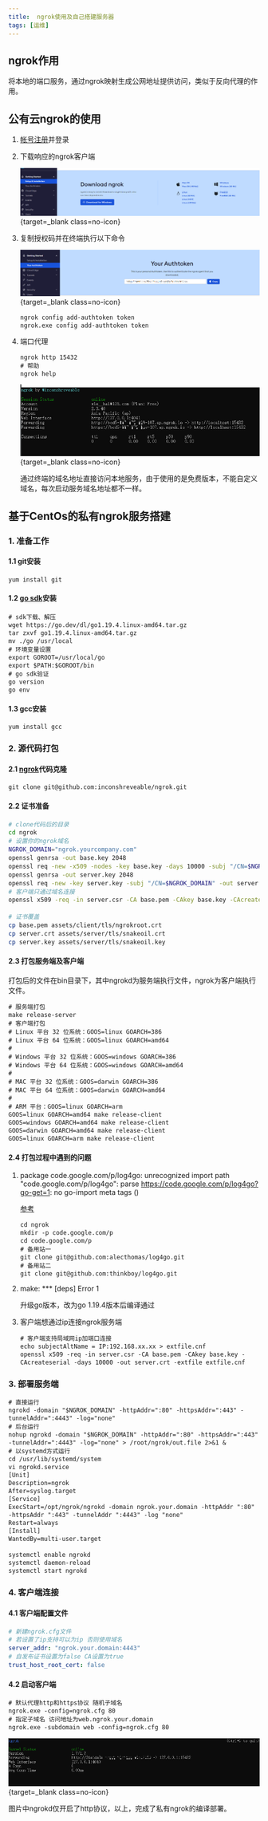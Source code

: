 ```yaml
---
title:  ngrok使用及自己搭建服务器
tags: [运维]
---
```


## ngrok作用

将本地的端口服务，通过ngrok映射生成公网地址提供访问，类似于反向代理的作用。

## 公有云ngrok的使用

1. [帐号注册](https://ngrok.com)并登录
2. 下载响应的ngrok客户端

   [![p1][1]][1]{target=_blank class=no-icon}

3. 复制授权码并在终端执行以下命令

   [![p2][2]][2]{target=_blank class=no-icon}

    ```shell
    ngrok config add-authtoken token
    ngrok.exe config add-authtoken token
    ```
4. 端口代理

    ```shell
    ngrok http 15432
    # 帮助
    ngrok help
    ```

   [![p3][3]][3]{target=_blank class=no-icon}

   通过终端的域名地址直接访问本地服务，由于使用的是免费版本，不能自定义域名，每次启动服务域名地址都不一样。

## 基于CentOs的私有ngrok服务搭建

### 1. 准备工作

#### 1.1 git安装

```shell
yum install git
```

#### 1.2 [go sdk](https://go.dev/dl/)安装

```shell
# sdk下载、解压
wget https://go.dev/dl/go1.19.4.linux-amd64.tar.gz
tar zxvf go1.19.4.linux-amd64.tar.gz
mv ./go /usr/local
# 环境变量设置
export GOROOT=/usr/local/go
export $PATH:$GOROOT/bin
# go sdk验证
go version
go env
```

#### 1.3 gcc安装

```shell
yum install gcc
```

### 2. 源代码打包

#### 2.1 [ngrok](https://github.com/inconshreveable/ngrok)代码克隆

```shell
git clone git@github.com:inconshreveable/ngrok.git
```

#### 2.2 证书准备

```bash
# clone代码后的目录
cd ngrok
# 设置你的ngrok域名
NGROK_DOMAIN="ngrok.yourcompany.com"
openssl genrsa -out base.key 2048
openssl req -new -x509 -nodes -key base.key -days 10000 -subj "/CN=$NGROK_DOMAIN" -out base.pem
openssl genrsa -out server.key 2048
openssl req -new -key server.key -subj "/CN=$NGROK_DOMAIN" -out server.csr
# 客户端只通过域名连接
openssl x509 -req -in server.csr -CA base.pem -CAkey base.key -CAcreateserial -days 10000 -out server.crt

# 证书覆盖
cp base.pem assets/client/tls/ngrokroot.crt
cp server.crt assets/server/tls/snakeoil.crt
cp server.key assets/server/tls/snakeoil.key
```

#### 2.3 打包服务端及客户端

打包后的文件在bin目录下，其中ngrokd为服务端执行文件，ngrok为客户端执行文件。

```shell
# 服务端打包
make release-server
# 客户端打包
# Linux 平台 32 位系统：GOOS=linux GOARCH=386
# Linux 平台 64 位系统：GOOS=linux GOARCH=amd64
#  
# Windows 平台 32 位系统：GOOS=windows GOARCH=386
# Windows 平台 64 位系统：GOOS=windows GOARCH=amd64
#  
# MAC 平台 32 位系统：GOOS=darwin GOARCH=386
# MAC 平台 64 位系统：GOOS=darwin GOARCH=amd64
#  
# ARM 平台：GOOS=linux GOARCH=arm
GOOS=linux GOARCH=amd64 make release-client
GOOS=windows GOARCH=amd64 make release-client
GOOS=darwin GOARCH=amd64 make release-client
GOOS=linux GOARCH=arm make release-client
```

#### 2.4 打包过程中遇到的问题

1. package code.google.com/p/log4go: unrecognized import path "code.google.com/p/log4go":
   parse https://code.google.com/p/log4go?go-get=1: no go-import meta tags ()

   [参考](https://www.cnblogs.com/52php/p/6810115.html)
    ```shell
    cd ngrok
    mkdir -p code.google.com/p
    cd code.google.com/p
    # 备用站一
    git clone git@github.com:alecthomas/log4go.git
    # 备用站二
    git clone git@github.com:thinkboy/log4go.git
    ```
2. make: *** [deps] Error 1

   升级go版本，改为go 1.19.4版本后编译通过

3. 客户端想通过ip连接ngrok服务端

    ```shell
    # 客户端支持局域网ip加端口连接
    echo subjectAltName = IP:192.168.xx.xx > extfile.cnf
    openssl x509 -req -in server.csr -CA base.pem -CAkey base.key -CAcreateserial -days 10000 -out server.crt -extfile extfile.cnf
    ```

### 3. 部署服务端

```shell
# 直接运行
ngrokd -domain "$NGROK_DOMAIN" -httpAddr=":80" -httpsAddr=":443" -tunnelAddr=":4443" -log="none"
# 后台运行
nohup ngrokd -domain "$NGROK_DOMAIN" -httpAddr=":80" -httpsAddr=":443" -tunnelAddr=":4443" -log="none" > /root/ngrok/out.file 2>&1 &
# 以systemd方式运行
cd /usr/lib/systemd/system
vi ngrokd.service
[Unit]
Description=ngrok
After=syslog.target
[Service]
ExecStart=/opt/ngrok/ngrokd -domain ngrok.your.domain -httpAddr ":80" -httpsAddr ":443" -tunnelAddr ":4443" -log "none"
Restart=always
[Install]
WantedBy=multi-user.target

systemctl enable ngrokd
systemctl daemon-reload
systemctl start ngrokd
```

### 4. 客户端连接

#### 4.1 客户端配置文件

```yaml
# 新建ngrok.cfg文件
# 若设置了ip支持可以为ip 否则使用域名
server_addr: "ngrok.your.domain:4443"
# 自发布证书设置为false CA设置为true
trust_host_root_cert: false
```

#### 4.2 启动客户端

```shell
# 默认代理http和https协议 随机子域名
ngrok.exe -config=ngrok.cfg 80
# 指定子域名 访问地址为web.ngrok.your.domain
ngrok.exe -subdomain web -config=ngrok.cfg 80
```

[![p4][4]][4]{target=_blank class=no-icon}

图片中ngrokd仅开启了http协议，以上，完成了私有ngrok的编译部署。

[1]: /assets/2023/01-06/ngrok-cloud-download.png "cloud-download"
[2]: /assets/2023/01-06/ngrok-cloud-token.png "cloud-token"
[3]: /assets/2023/01-06/ngrok-cloud-terminal.png "cloud-terminal"
[4]: /assets/2023/01-06/ngrok.png "ngrok"
